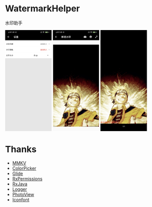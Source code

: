 # WatermarkHelper
水印助手

<img src="https://github.com/trueAndroidfans/WatermarkHelper/blob/master/image/1.jpg" width="30%" /> <img src="https://github.com/trueAndroidfans/WatermarkHelper/blob/master/image/2.jpg" width="30%" /> <img src="https://github.com/trueAndroidfans/WatermarkHelper/blob/master/image/3.jpg" width="30%" />

# Thanks
+ [MMKV](https://github.com/Tencent/MMKV)
+ [ColorPicker](https://github.com/jaredrummler/ColorPicker)
+ [Glide](https://github.com/bumptech/glide)
+ [RxPermissions](https://github.com/tbruyelle/RxPermissions)
+ [RxJava](https://github.com/ReactiveX/RxJava)
+ [Logger](https://github.com/orhanobut/logger)
+ [PhotoView](https://github.com/chrisbanes/PhotoView)
+ [Iconfont](https://www.iconfont.cn/)
